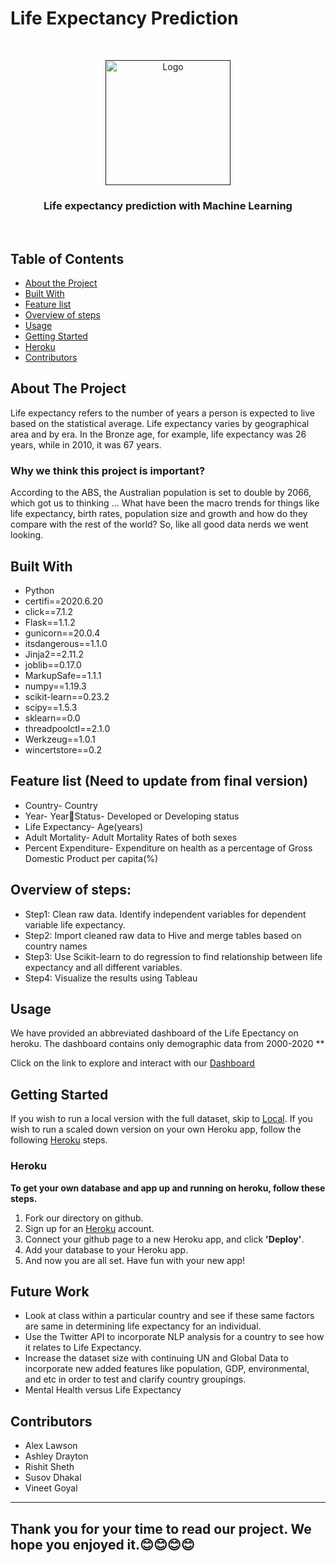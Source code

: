 # Life Expectancy Prediction 

<!---Project Logo -->
<br />
<p align="center">
  <a href=>
    <img src="https://64.media.tumblr.com/e0b750d43e878b3958f5aeef474ea1f5/tumblr_mjgwdnOS1f1s2gg27o1_250.gif" alt="Logo" width="200" height="200">
  </a>

  <h3 align="center"> Life expectancy prediction with Machine Learning </h3>
  
   
  <br />
</p>
</p>


<!-- TABLE OF CONTENTS -->
## Table of Contents

* [About the Project](#about-the-project)
* [Built With](#built-with)
* [Feature list](#Feature-list)
* [Overview of steps](#Overview-of-steps)
* [Usage](#usage)
* [Getting Started](#getting-started)
* [Heroku](#heroku)
* [Contributors](#contributors)



<!-- ABOUT THE PROJECT -->
## About The Project
Life expectancy refers to the number of years a person is expected to live based on the statistical average. Life expectancy varies by geographical area and by era. In the Bronze age, for example, life expectancy was 26 years, while in 2010, it was 67 years.

### Why we think this project is important?
According to the ABS, the Australian population is set to double by 2066, which got us to thinking ...  What have been the macro trends for things like life expectancy, birth rates, population size and growth and how do they compare with the rest of the world?  So, like all good data nerds we went looking. 


## Built With
* Python
* certifi==2020.6.20
* click==7.1.2
* Flask==1.1.2
* gunicorn==20.0.4
* itsdangerous==1.1.0
* Jinja2==2.11.2
* joblib==0.17.0
* MarkupSafe==1.1.1
* numpy==1.19.3
* scikit-learn==0.23.2
* scipy==1.5.3
* sklearn==0.0
* threadpoolctl==2.1.0
* Werkzeug==1.0.1
* wincertstore==0.2


## Feature list (Need to update from final version)
* Country- Country
* Year- YearStatus- Developed or Developing status
* Life Expectancy- Age(years)
* Adult Mortality- Adult Mortality Rates of both sexes
* Percent Expenditure- Expenditure on health as a percentage of Gross Domestic Product per capita(%)

## Overview of steps: 

* Step1: Clean raw data. Identify independent variables for dependent variable life expectancy.  
* Step2: Import cleaned raw data to Hive and merge tables based on country names 
* Step3: Use Scikit-learn to do regression to find relationship between life expectancy and all different variables.  
* Step4: Visualize the results using Tableau


<!-- USAGE EXAMPLES -->
## Usage
We have provided an abbreviated dashboard of the Life Epectancy on heroku. The dashboard contains only demographic data from 2000-2020 **

Click on the link to explore and interact with our [Dashboard](*********)


<!-- GETTING STARTED -->
## Getting Started
If you wish to run a local version with the full dataset, skip to [Local](#local). If you wish to run a scaled down version on your own Heroku app, follow the following [Heroku](#heroku) steps.

### Heroku
**To get your own database and app up and running on heroku, follow these steps.**
1. Fork our directory on github.
2. Sign up for an [Heroku](https://www.heroku.com/) account.
3. Connect your github page to a new Heroku app, and click **'Deploy'**.
4. Add your database to your Heroku app. 
5. And now you are all set. Have fun with your new app!


## Future Work

* Look at class within a particular country and see if these same factors are same in determining life expectancy for an individual. 
* Use the Twitter API to incorporate NLP analysis for a country to see how it relates to Life Expectancy. 
* Increase the dataset size with continuing UN and Global Data to incorporate new added features like population, GDP,  environmental, and etc in order to test and clarify country groupings.  
* Mental Health versus Life Expectancy


<!-- CONTRIBUTORS -->
## Contributors

* Alex Lawson
* Ashley Drayton
* Rishit Sheth
* Susov Dhakal
* Vineet Goyal

***




## Thank you for your time to read our project. We hope you enjoyed it.😊😊😊😊
